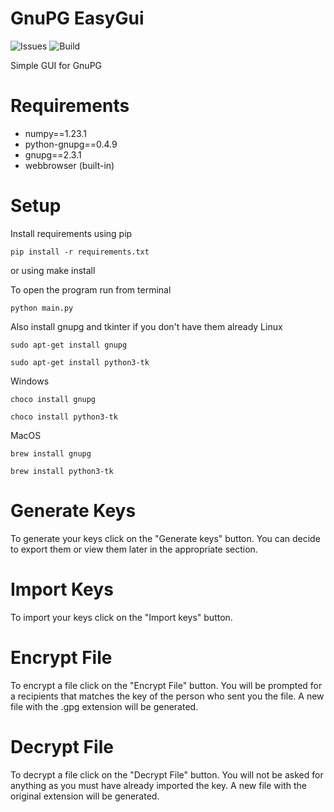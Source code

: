 # GnuPG EasyGui

![Issues](https://img.shields.io/github/issues/EddyDevProject/GnuPG-EasyGUI.svg)
![Build](https://app.travis-ci.com/EddyDevProject/GnuPG-EasyGUI.svg?branch=master)

Simple GUI for GnuPG

# Requirements
- numpy==1.23.1
- python-gnupg==0.4.9
- gnupg==2.3.1
- webbrowser (built-in)

# Setup
Install requirements using pip
 ```
pip install -r requirements.txt
```
or using make install

To open the program run from terminal
```
python main.py
```
Also install gnupg and tkinter if you don't have them already
Linux
```
sudo apt-get install gnupg
```
```
sudo apt-get install python3-tk
```
Windows
```
choco install gnupg
```
```
choco install python3-tk
```
MacOS
```
brew install gnupg
```
```
brew install python3-tk
```
# Generate Keys
To generate your keys click on the "Generate keys" button. You can decide to export them or view them later in the appropriate section.
# Import Keys
To import your keys click on the "Import keys" button.
# Encrypt File
To encrypt a file click on the "Encrypt File" button. You will be prompted for a recipients that matches the key of the person who sent you the file. A new file with the .gpg extension will be generated.
# Decrypt File
To decrypt a file click on the "Decrypt File" button. You will not be asked for anything as you must have already imported the key. A new file with the original extension will be generated.


